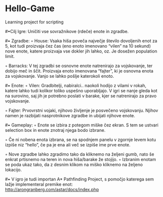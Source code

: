 # Hello-Game
Learning project for scripting

#•Cilj Igre: Uničiti vse sovražnikove (rdeče) enote in zgradbe.

#• Zgradbe: 
   ◦ House: Vsaka hiša poveča največje število dovoljenih enot za 5, kot tudi proizvaja čez čas (eno enoto imenovano
    “vilen” na 10 sekund) nove enote, katere proizvaja vse dokler jih lahko, oz. Je dosežen population limit.
    
   ◦ Barracks: V tej zgradbi se osnovne enote natrenirajo za vojskovanje, ter dobijo meč in ščit. Proizvaja enoto 
    imenovana “fajter”, ki je osnovna enota za vojskovanje. Vanjo se lahko pošlje katerokoli enoto.
  
#• Enote: 
  ◦ Vilen: Gradbitelji, nabiralci.. naokoli hodijo z vilami v rokah, katere lahko tudi kolikor toliko uspešno 
    uporabljajo. V igri se nanje gleda kot na surovino, saj jih je potrebno poslati v barake, kjer se natrenirajo za 
    pravo vojskovanje. 
    
  ◦ Fajter: Prvovrstni vojaki, njihovo življenje je posvečeno vojskovanju. Njihov namen je razbijati nasprotnikove 
    zgradbe in ubijati njihove enote.

#• Gameplay: 
  ◦ Enote se izbira z potegom miške čez ekran. S tem se ustvari selection box in enote znotraj njega bodo izbrane. 
  
  ◦ Če   ni nobena enota izbrana, se na spodnjem panelu v zgornje levem kotu izpiše niz “hello”, če pa je ena ali več
    se izpiše ime prve enote. 
    
  ◦ Nove zgradbe lahko zgradimo tako da kliknemo na željeni gumb, nato še enkrat prtisnemo na
    teren in nova hiša/barake že stojijo. ◦ Izbranim enotam se poda ukaz tako, da z desnim klikom na miško kliknemo na
    željeno lokacijo. 
    
#• V igro je tudi importan A* Pathfinding Project, s pomočjo katerega sem lažje implementeral premike enot:
  http://arongranberg.com/astar/docs/index.php 
